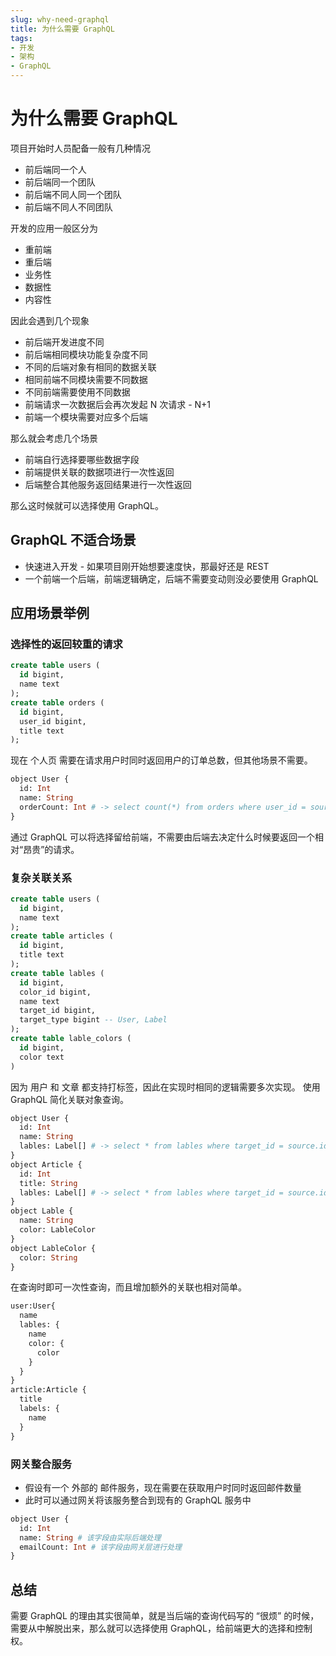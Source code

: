 ```yaml
---
slug: why-need-graphql
title: 为什么需要 GraphQL
tags:
- 开发
- 架构
- GraphQL
---
```


# 为什么需要 GraphQL

项目开始时人员配备一般有几种情况

<!-- more -->

* 前后端同一个人
* 前后端同一个团队
* 前后端不同人同一个团队
* 前后端不同人不同团队

开发的应用一般区分为

* 重前端
* 重后端
* 业务性
* 数据性
* 内容性

因此会遇到几个现象

* 前后端开发进度不同
* 前后端相同模块功能复杂度不同
* 不同的后端对象有相同的数据关联
* 相同前端不同模块需要不同数据
* 不同前端需要使用不同数据
* 前端请求一次数据后会再次发起 N 次请求 - N+1
* 前端一个模块需要对应多个后端

那么就会考虑几个场景

* 前端自行选择要哪些数据字段
* 前端提供关联的数据项进行一次性返回
* 后端整合其他服务返回结果进行一次性返回

那么这时候就可以选择使用 GraphQL。

## GraphQL 不适合场景
* 快速进入开发 - 如果项目刚开始想要速度快，那最好还是 REST
* 一个前端一个后端，前端逻辑确定，后端不需要变动则没必要使用 GraphQL

## 应用场景举例

### 选择性的返回较重的请求

```sql
create table users (
  id bigint,
  name text
);
create table orders (
  id bigint,
  user_id bigint,
  title text
);
```

现在 个人页 需要在请求用户时同时返回用户的订单总数，但其他场景不需要。

```graphql
object User {
  id: Int
  name: String
  orderCount: Int # -> select count(*) from orders where user_id = source.id
}
```

通过 GraphQL 可以将选择留给前端，不需要由后端去决定什么时候要返回一个相对“昂贵”的请求。

### 复杂关联关系

```sql
create table users (
  id bigint,
  name text
);
create table articles (
  id bigint,
  title text
);
create table lables (
  id bigint,
  color_id bigint,
  name text
  target_id bigint,
  target_type bigint -- User, Label
);
create table lable_colors (
  id bigint,
  color text
)
```

因为 用户 和 文章 都支持打标签，因此在实现时相同的逻辑需要多次实现。
使用 GraphQL 简化关联对象查询。

```graphql
object User {
  id: Int
  name: String
  lables: Label[] # -> select * from lables where target_id = source.id and target_type = 'User'
}
object Article {
  id: Int
  title: String
  lables: Label[] # -> select * from lables where target_id = source.id and target_type = 'Article'
}
object Lable {
  name: String
  color: LableColor
}
object LableColor {
  color: String
}
```

在查询时即可一次性查询，而且增加额外的关联也相对简单。

```graphql
user:User{
  name
  lables: {
    name
    color: {
      color
    }
  }
}
article:Article {
  title
  labels: {
    name
  }
}
```

### 网关整合服务
* 假设有一个 外部的 邮件服务，现在需要在获取用户时同时返回邮件数量
* 此时可以通过网关将该服务整合到现有的 GraphQL 服务中

```graphql
object User {
  id: Int
  name: String # 该字段由实际后端处理
  emailCount: Int # 该字段由网关层进行处理
}
```

## 总结
需要 GraphQL 的理由其实很简单，就是当后端的查询代码写的 “很烦” 的时候，需要从中解脱出来，那么就可以选择使用 GraphQL，给前端更大的选择和控制权。

